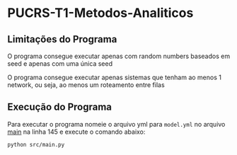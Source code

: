 # PUCRS-T1-Metodos-Analiticos

## Limitações do Programa

O programa consegue executar apenas com random numbers baseados em seed e apenas com uma única seed

O programa consegue executar apenas sistemas que tenham ao menos 1 network, ou seja, ao menos um roteamento entre filas

## Execução do Programa

Para executar o programa nomeie o arquivo yml para `model.yml` no arquivo [main](src/main.py#L145) na linha 145 e execute o comando abaixo:

```bash
python src/main.py
```
